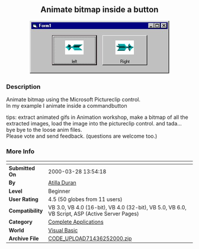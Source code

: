 ﻿<div align="center">

## Animate bitmap inside a button

<img src="PIC20006251324132912.jpg">
</div>

### Description

Animate bitmap using the Microsoft Pictureclip control.<br>In my example I animate inside a commandbutton <br>

tips: extract animated gifs in Animation workshop, make a bitmap of all the extracted images, load the image into the pictureclip control. and tada... <br>bye bye to the loose anim files.<br>Please vote and send feedback. (questions are welcome too.)
 
### More Info
 


<span>             |<span>
---                |---
**Submitted On**   |2000-03-28 13:54:18
**By**             |[Atilla Duran](https://github.com/Planet-Source-Code/PSCIndex/blob/master/ByAuthor/atilla-duran.md)
**Level**          |Beginner
**User Rating**    |4.5 (50 globes from 11 users)
**Compatibility**  |VB 3\.0, VB 4\.0 \(16\-bit\), VB 4\.0 \(32\-bit\), VB 5\.0, VB 6\.0, VB Script, ASP \(Active Server Pages\) 
**Category**       |[Complete Applications](https://github.com/Planet-Source-Code/PSCIndex/blob/master/ByCategory/complete-applications__1-27.md)
**World**          |[Visual Basic](https://github.com/Planet-Source-Code/PSCIndex/blob/master/ByWorld/visual-basic.md)
**Archive File**   |[CODE\_UPLOAD71436252000\.zip](https://github.com/Planet-Source-Code/atilla-duran-animate-bitmap-inside-a-button__1-9250/archive/master.zip)








